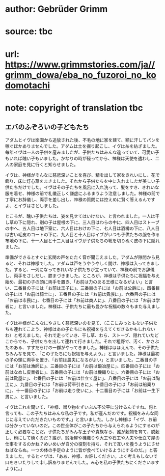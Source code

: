 # author: Gebrüder Grimm
# source: tbc
# url: https://www.grimmstories.com/ja//grimm_dowa/eba_no_fuzoroi_no_kodomotachi
# note: copyright of translation tbc

## エバのふぞろいの子どもたち 

アダムとイヴは楽園から追放された後、不毛の地に家を建て、額に汗してパンを稼ぐほかありませんでした。アダムは土を掘り起こし、イヴは糸を紡ぎました。毎年イヴは一人の子供を産みましたが、子供たちはみんな違っていて、可愛い子もいれば醜い子もいました。かなりの時が経ってから、神様は天使を遣わし、二人の家庭を見に行くと知らせました。

イヴは、神様がそんなに慈悲深いことを喜び、精を出して家をきれいにし、花で飾り、床に灯心草をまきました。それから子供たちを中に入れましたが美しい子供たちだけでした。イヴはその子たちを風呂に入れ洗って、髪をすき、きれいな服を着せ、神様の前で礼儀正しく謙虚にふるまうよう注意しました。神様の前で丁寧にお辞儀し、両手を差し出し、神様の質問には控えめに賢く答えるんですよ、とイヴはさとしました。

ところが、醜い子供たちは、姿を見せてはいけない、と言われました。一人は干し草の下に隠れ、別の子は屋根の下に、三人目はわらの中に、四人目はストーブの中へ、五人目は地下室に、六人目はおけの下に、七人目は酒樽の下に、八人目は古い毛皮のコートの下に、九人目と十人目はイブがいつも子供たちの服を作る布地の下に、十一人目と十二人目はイヴが子供たちの靴を切りぬく皮の下に隠れました。

準備ができるとすぐに玄関の戸をたたく音が聞こえました。アダムが隙間から見ると、それは神様でした。アダムは戸をうやうやしく開け、神様は入ってきました。すると、一列になってきれいな子供たちが立っていて、神様の前でお辞儀し、両手をさしだし、膝まづきました。ところが、神様は子供たちに祝福を与え始め、最初の子の頭に両手を置き、「お前は力のある王様になるがよい」と言い、二番目の子には「お前は王子に」、三番目の子には「お前は公爵に」、四番目の子には「お前は騎士に」、五番目の子には「お前は貴族に」、六番目の子には「お前は市民に」、七番目の子には「お前は商人に」、八番目の子には「お前は学者に」と言いました。神様は、子供たちに最も豊かな祝福の数々もまた与えました。

イヴは神様がこんなにやさしく慈悲深いのを見て、（ここにみっともない子供たちも連れてこよう、神様はあの子たちにも祝福を与えてくださるかもしれないわ）と考えました。それで走っていき、干し草、わら、ストーブ、隠れていたどこからでも、子供たちを出して連れて行きました。それで粗野で、汚く、かさぶたのある、すすだらけの一群がやってきました。神様はほほえんで、その子供たちみんなを見て、「この子たちにも祝福を与えよう。」と言いました。神様は最初の子の頭に両手を置き、「お前は農夫になるがよい」と言いました。二番目の子には「お前は漁師に」、三番目の子には「お前は鍛冶屋に」、四番目の子には「お前はなめし皮業者に」、五番目の子には「お前は機織りに」、六番目の子には「お前は靴屋に」、七番目の子には「お前は仕立て屋に」、八番目の子には「お前は陶工に」、九番目の子には「お前は荷車引きに」、十番目の子には「お前は船乗りに」、十一番目の子には「お前は走り使いに」、十二番目の子には「お前は一生下男に」、と言いました。

イヴはこれを聞いて、「神様、贈り物をずいぶん不公平に分けるんですね。何と言っても、この子たちはみんな私の子です。私が産んだのです。祝福をみんな同じに与えていただきたいものです。」と言いました。しかし神様は「イヴ、お前は分かっていないのだ。この世全体がこの子たちから与えられるようにするのが正しく必要なことだ。子供たちがみんな王子や貴族なら、誰が穀物を育て、脱穀し、粉にして焼くのだ？誰が、鍛冶屋や機織りや大工や石工や人夫や仕立て屋の仕事をするのかね？めいめいが自分の役割を持ち、それで互いを養うようにさせねばならぬ。一つの体の手足のように皆が食べていけるようにするのだ。」と答えました。するとイヴは、「ああ、神様、お許しください。よく考えもしないで口をきいたりして申し訳ありませんでした。み心を私の子供たちにくださいますように。」
